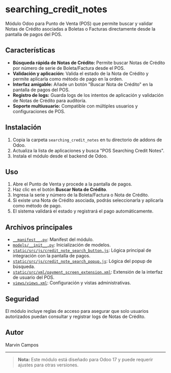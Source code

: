 # searching_credit_notes

Módulo Odoo para Punto de Venta (POS) que permite buscar y validar Notas de Crédito asociadas a Boletas o Facturas directamente desde la pantalla de pagos del POS.

## Características

- **Búsqueda rápida de Notas de Crédito:** Permite buscar Notas de Crédito por número de serie de Boleta/Factura desde el POS.
- **Validación y aplicación:** Valida el estado de la Nota de Crédito y permite aplicarla como método de pago en la orden.
- **Interfaz amigable:** Añade un botón "Buscar Nota de Crédito" en la pantalla de pagos del POS.
- **Registro de logs:** Guarda logs de los intentos de aplicación y validación de Notas de Crédito para auditoría.
- **Soporte multiusuario:** Compatible con múltiples usuarios y configuraciones de POS.

## Instalación

1. Copia la carpeta `searching_credit_notes` en tu directorio de addons de Odoo.
2. Actualiza la lista de aplicaciones y busca "POS Searching Credit Notes".
3. Instala el módulo desde el backend de Odoo.

## Uso

1. Abre el Punto de Venta y procede a la pantalla de pagos.
2. Haz clic en el botón **Buscar Nota de Crédito**.
3. Ingresa la serie y número de la Boleta/Factura o Nota de Crédito.
4. Si existe una Nota de Crédito asociada, podrás seleccionarla y aplicarla como método de pago.
5. El sistema validará el estado y registrará el pago automáticamente.

## Archivos principales

- [`__manifest__.py`](searching_credit_notes/__manifest__.py): Manifest del módulo.
- [`models/__init__.py`](searching_credit_notes/models/__init__.py): Inicialización de modelos.
- [`static/src/js/credit_note_search_button.js`](searching_credit_notes/static/src/js/credit_note_search_button.js): Lógica principal de integración con la pantalla de pagos.
- [`static/src/js/credit_note_search_popup.js`](searching_credit_notes/static/src/js/credit_note_search_popup.js): Lógica del popup de búsqueda.
- [`static/src/xml/payment_screen_extension.xml`](searching_credit_notes/static/src/xml/payment_screen_extension.xml): Extensión de la interfaz de usuario del POS.
- [`views/views.xml`](searching_credit_notes/views/views.xml): Configuración y vistas administrativas.

## Seguridad

El módulo incluye reglas de acceso para asegurar que solo usuarios autorizados puedan consultar y registrar logs de Notas de Crédito.

## Autor

Marvin Campos

---

> **Nota:** Este módulo está diseñado para Odoo 17 y puede requerir ajustes para otras versiones.
